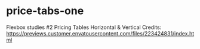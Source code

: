 # price-tabs-one

Flexbox studies #2
Pricing Tables Horizontal & Vertical
Credits: https://previews.customer.envatousercontent.com/files/223424831/index.html
